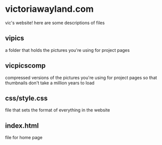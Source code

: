 # victoriawayland.com
vic's website! here are some descriptions of files

vipics
------
a folder that holds the pictures you're using for project pages

vicpicscomp
-----------
compressed versions of the pictures you're using for project pages so that thumbnails don't take a million years to load

css/style.css
-------------
file that sets the format of everything in the website

index.html
-------------
file for home page
